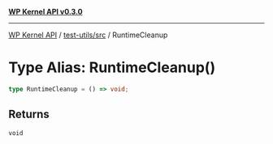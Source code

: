 [**WP Kernel API v0.3.0**](../../../README.md)

---

[WP Kernel API](../../../README.md) / [test-utils/src](../README.md) / RuntimeCleanup

# Type Alias: RuntimeCleanup()

```ts
type RuntimeCleanup = () => void;
```

## Returns

`void`
